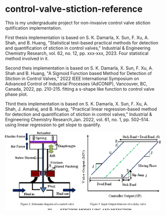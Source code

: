 # control-valve-stiction-reference 
This is my undergraduate project for non-invasive control valve stiction qutification implementation.

First thesis implementation is based on S. K. Damarla, X. Sun, F. Xu, A. Shah, and B. Huang, "Statistical test-based practical methods for detection and quantification of stiction in control valves," Industrial & Engineering Chemistry Research, vol. 62, no. 12, pp. xxx-xxx, 2023. 
Four statistical method involved in it.

Second theis implementation is based on S. K. Damarla, X. Sun, F. Xu, A. Shah and B. Huang, "A Sigmoid Function based Method for Detection of Stiction in Control Valves," 2022 IEEE International Symposium on Advanced Control of Industrial Processes (AdCONIP), Vancouver, BC, Canada, 2022, pp. 210-215.
fitting a s-shape like function to control valve phase plot.

Third theis implementation is based on S. K. Damarla, X. Sun, F. Xu, A. Shah, J. Amalraj, and B. Huang, "Practical linear regression-based method for detection and quantification of stiction in control valves," Industrial & Engineering Chemistry Research,Jan. 2022, vol. 61, no. 1, pp. 502–514.
using linear regression to get slope to quantify.


![stiction valve behavior](images/stiction_behavior.png)
